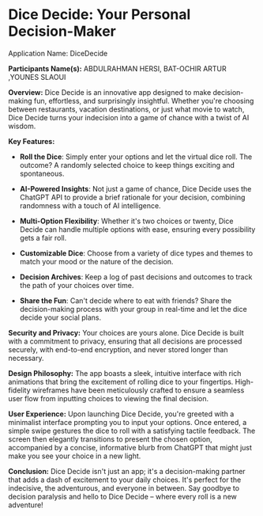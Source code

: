 # Dice Decide: Your Personal Decision-Maker
Application Name: DiceDecide

**Participants Name(s):**
ABDULRAHMAN HERSI, BAT-OCHIR ARTUR ,YOUNES SLAOUI

**Overview:**
Dice Decide is an innovative app designed to make decision-making fun, effortless, and surprisingly insightful. Whether you're choosing between restaurants, vacation destinations, or just what movie to watch, Dice Decide turns your indecision into a game of chance with a twist of AI wisdom.

**Key Features:**

- **Roll the Dice**: Simply enter your options and let the virtual dice roll. The outcome? A randomly selected choice to keep things exciting and spontaneous.
  
- **AI-Powered Insights**: Not just a game of chance, Dice Decide uses the ChatGPT API to provide a brief rationale for your decision, combining randomness with a touch of AI intelligence.
  
- **Multi-Option Flexibility**: Whether it's two choices or twenty, Dice Decide can handle multiple options with ease, ensuring every possibility gets a fair roll.
  
- **Customizable Dice**: Choose from a variety of dice types and themes to match your mood or the nature of the decision.
  
- **Decision Archives**: Keep a log of past decisions and outcomes to track the path of your choices over time.
  
- **Share the Fun**: Can't decide where to eat with friends? Share the decision-making process with your group in real-time and let the dice decide your social plans.

**Security and Privacy:**
Your choices are yours alone. Dice Decide is built with a commitment to privacy, ensuring that all decisions are processed securely, with end-to-end encryption, and never stored longer than necessary.

**Design Philosophy:**
The app boasts a sleek, intuitive interface with rich animations that bring the excitement of rolling dice to your fingertips. High-fidelity wireframes have been meticulously crafted to ensure a seamless user flow from inputting choices to viewing the final decision.

**User Experience:**
Upon launching Dice Decide, you're greeted with a minimalist interface prompting you to input your options. Once entered, a simple swipe gestures the dice to roll with a satisfying tactile feedback. The screen then elegantly transitions to present the chosen option, accompanied by a concise, informative blurb from ChatGPT that might just make you see your choice in a new light.

**Conclusion:**
Dice Decide isn't just an app; it's a decision-making partner that adds a dash of excitement to your daily choices. It's perfect for the indecisive, the adventurous, and everyone in between. Say goodbye to decision paralysis and hello to Dice Decide – where every roll is a new adventure!
